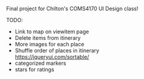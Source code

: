Final project for Chilton's COMS4170 UI Design class!

TODO:
* Link to map on viewitem page
* Delete items from itinerary
* More images for each place
* Shuffle order of places in itinerary  
https://jqueryui.com/sortable/
* categorized markers
* stars for ratings
